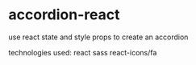 # accordion-react
use react state and style props to create an accordion

technologies used:
react
sass
react-icons/fa
